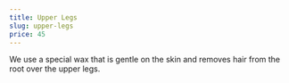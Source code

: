 ```yaml
---
title: Upper Legs
slug: upper-legs
price: 45
---
```


We use a special wax that is gentle on the skin and removes hair from the root over the upper legs.
